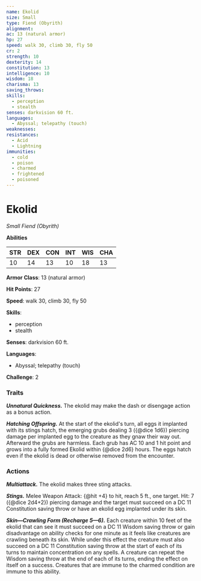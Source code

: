 ```yaml
---
name: Ekolid
size: Small
type: Fiend (Obyrith)
alignment: 
ac: 13 (natural armor)
hp: 27
speed: walk 30, climb 30, fly 50
cr: 2
strength: 10
dexterity: 14
constitution: 13
intelligence: 10
wisdom: 18
charisma: 13
saving_throws:
skills:
  - perception
  - stealth
senses: darkvision 60 ft.
languages:
  - Abyssal; telepathy (touch)
weaknesses:
resistances:
  - Acid
  - Lightning
immunities:
  - cold
  - poison
  - charmed
  - frightened
  - poisoned
---
```


# Ekolid

*Small Fiend (Obyrith)*

**Abilities**

| STR | DEX | CON | INT | WIS | CHA |
| --- | --- | --- | --- | --- | --- |
| 10 | 14 | 13 | 10 | 18 | 13 |

**Armor Class**: 13 (natural armor)

**Hit Points**: 27

**Speed**: walk 30, climb 30, fly 50

**Skills**:
  - perception
  - stealth

**Senses**: darkvision 60 ft.

**Languages**:
  - Abyssal; telepathy (touch)

**Challenge**: 2

### Traits
***Unnatural Quickness.*** The ekolid may make the dash or disengage action as a bonus action.

***Hatching Offspring.*** At the start of the ekolid's turn, all eggs it implanted with its stings hatch, the emerging grubs dealing 3 ({@dice 1d6}) piercing damage per implanted egg to the creature as they gnaw their way out. Afterward the grubs are harmless. Each grub has AC 10 and 1 hit point and grows into a fully formed Ekolid within {@dice 2d6} hours. The eggs hatch even if the ekolid is dead or otherwise removed from the encounter.

### Actions
***Multiattack.*** The ekolid makes three sting attacks.

***Stings.*** Melee Weapon Attack: {@hit +4} to hit, reach 5 ft., one target. Hit: 7 ({@dice 2d4+2}) piercing damage and the target must succeed on a DC 11 Constitution saving throw or have an ekolid egg implanted under its skin.

***Skin—Crawling Form (Recharge 5—6).*** Each creature within 10 feet of the ekolid that can see it must succeed on a DC 11 Wisdom saving throw or gain disadvantage on ability checks for one minute as it feels like creatures are crawling beneath its skin. While under this effect the creature must also succeed on a DC 11 Constitution saving throw at the start of each of its turns to maintain concentration on any spells. A creature can repeat the Wisdom saving throw at the end of each of its turns, ending the effect on itself on a success. Creatures that are immune to the charmed condition are immune to this ability.

